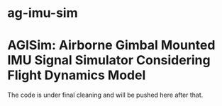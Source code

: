 # ag-imu-sim
# AGISim: Airborne Gimbal Mounted IMU Signal Simulator Considering Flight Dynamics Model

The code is under final cleaning and will be pushed here after that.
